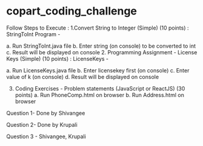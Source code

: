# copart_coding_challenge


Follow Steps to Execute :
1.Convert String to Integer (Simple) (10 points) :  StringToInt Program -  

  a. Run StringToInt.java file
  b. Enter string (on console) to be converted to int
  c. Result will be displayed on console
2. Programming Assignment - License Keys (Simple) (10 points) : LicenseKeys - 

   a. Run LicenseKeys.java file
   b. Enter licensekey first (on console)
   c. Enter value of k (on console)
   d. Result will be displayed on console

3. Coding Exercises - Problem statements (JavaScript or ReactJS) (30 points)
    a. Run PhoneComp.html on browser
    b. Run Address.html on browser 
  
  
  
  Question 1- Done by Shivangee
 
  Question 2- Done by Krupali

  Question 3 - Shivangee, Krupali
 
 
